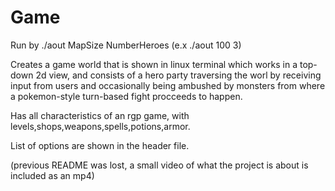 # Game

Run by ./aout MapSize NumberHeroes 
(e.x ./aout 100 3)

Creates a game world that is shown in linux terminal which works in a top-down 2d view, and consists of a hero party traversing the worl by receiving input from users
and occasionally being ambushed by monsters from where a pokemon-style turn-based fight procceeds to happen.

Has all characteristics of an rgp game, with levels,shops,weapons,spells,potions,armor.

List of options are shown in the header file.

(previous README was lost, a small video of what the project is about is included as an mp4)
